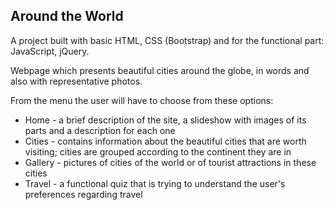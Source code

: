 Around the World
---------------------------

  A project built with basic HTML, CSS (Bootstrap) and for the functional part: JavaScript, jQuery.
  
  Webpage which presents beautiful cities around the globe, in words and also with representative photos.  
  
  From the menu the user will have to choose from these options:
    <ul>
      <li>Home - a brief description of the site, a slideshow with images of its parts and a description for each one</li>
      <li>Cities - contains information about the beautiful cities that are worth visiting; cities are grouped according to the continent they are in</li>
      <li>Gallery - pictures of cities of the world or of tourist attractions in these cities </li>
      <li>Travel - a functional quiz that is trying to understand the user's preferences regarding travel</li>
    </ul>
